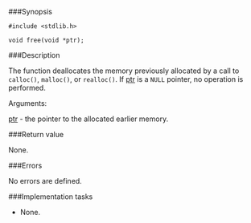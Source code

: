 ###Synopsis

`#include <stdlib.h>`

`void free(void *ptr);`

###Description

The function deallocates the memory previously allocated by a call to `calloc()`, `malloc()`, or `realloc()`. If <u>ptr</u> is a `NULL` pointer, no operation is performed.

Arguments:

<u>ptr</u> - the pointer to the allocated earlier memory.

###Return value

None.

###Errors

No errors are defined.

###Implementation tasks

* None.
